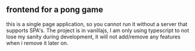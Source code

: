 ## frontend for a pong game

this is a single page application, so you cannot run it without a server that supports SPA's.
The project is in vanillajs, I am only using typescript to not lose my sanity during development, it will not add/remove any features when i remove it later on.